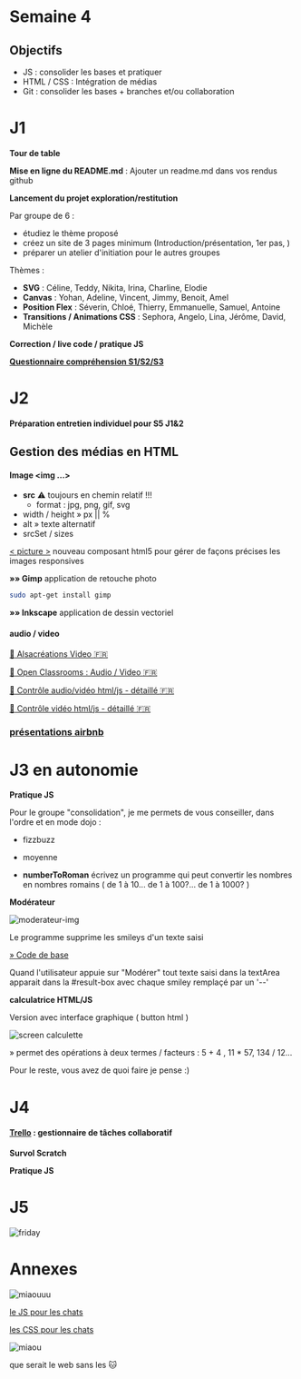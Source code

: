 # Semaine 4

## Objectifs
+ JS : consolider les bases et pratiquer
+ HTML / CSS : Intégration de médias
+ Git : consolider les bases + branches et/ou collaboration

# J1

**Tour de table**

**Mise en ligne du README.md** : Ajouter un readme.md dans vos rendus github

**Lancement du projet exploration/restitution**

Par groupe de 6 :
 + étudiez le thème proposé
 + créez un site de 3 pages minimum (Introduction/présentation, 1er pas,  )
 + préparer un atelier d'initiation pour le autres groupes

Thèmes :
+ **SVG** : Céline, Teddy, Nikita, Irina, Charline, Elodie
+ **Canvas** : Yohan, Adeline, Vincent, Jimmy, Benoit, Amel
+ **Position Flex** : Séverin, Chloé, Thierry, Emmanuelle, Samuel, Antoine
+ **Transitions / Animations CSS** : Sephora, Angelo, Lina, Jérôme, David, Michèle

**Correction / live code / pratique JS**

[**Questionnaire compréhension S1/S2/S3**](http://goo.gl/forms/rLuYeVL2Ld)

# J2

**Préparation entretien individuel pour S5 J1&2**

## Gestion des médias en HTML

#### Image <img ...>
+ **src** :warning: toujours en chemin relatif !!!
	+ format : jpg, png, gif, svg
+ width / height » px || %
+ alt » texte alternatif
+ srcSet / sizes

[< picture >](http://www.html5rocks.com/en/tutorials/responsive/picture-element/)
nouveau composant html5 pour gérer de façons précises les images responsives

**»» Gimp** application de retouche photo
```bash
sudo apt-get install gimp
```

**»» Inkscape** application de dessin vectoriel

#### audio / video

[:memo: Alsacréations Video :fr:](http://www.alsacreations.com/article/lire/1125-introduction-balise-video-html5-mp4-h264-webm-ogg-theora.html)

[:memo: Open Classrooms : Audio / Video :fr:](https://openclassrooms.com/courses/apprenez-a-creer-votre-site-web-avec-html5-et-css3/la-video-et-l-audio)

[:memo: Contrôle audio/vidéo html/js - détaillé :fr:](http://www.puce-et-media.com/laudio-video-en-html5/)

[:memo: Contrôle vidéo html/js - détaillé :fr:](https://zestedesavoir.com/tutoriels/449/les-balises-audio-et-video-en-html5/)


### [présentations airbnb](rendu1)

# J3 en autonomie

**Pratique JS**

Pour le groupe "consolidation", je me permets de vous conseiller, dans l'ordre et en mode dojo :
- fizzbuzz
- moyenne

- **numberToRoman** écrivez un programme qui peut convertir les nombres en nombres romains ( de 1 à 10... de 1 à 100?... de 1 à 1000? )

**Modérateur**

![moderateur-img](https://www.evernote.com/l/AAHESRlpdc1LOJpm0Q50g5N0-H68u_9dy44B/image.png)

Le programme supprime les smileys d'un texte saisi

[ » Code de base](http://jsbin.com/rayuvohidi/1/edit?html,js,output)

Quand l'utilisateur appuie sur "Modérer" tout texte saisi dans la textArea
apparait dans la #result-box avec chaque smiley remplaçé par un '--'

**calculatrice HTML/JS**

Version avec interface graphique ( button html )

![screen calculette](https://www.evernote.com/l/AAEAS5tq6IxCMoGKxWWkYUUoxeye6qLZ_C8B/image.png)

» permet des opérations à deux termes / facteurs : 5 + 4 , 11 * 57, 134 / 12...

Pour le reste, vous avez de quoi faire je pense :)

# J4

#### [Trello](http://trello.com) : gestionnaire de tâches collaboratif

**Survol Scratch**

**Pratique JS**

# J5

![friday](https://averagenobodies.files.wordpress.com/2014/05/the-big-lebowski-dancing-o.gif)

# Annexes

![miaouuu](http://jsforcats.com/images/customers5.jpg)

[le JS pour les chats](http://jsforcats.com)

[les CSS pour les chats](https://robots.thoughtbot.com/basic-css-selectors-explained-with-cats)

![miaou](http://i.huffpost.com/gadgets/slideshows/303212/slide_303212_2573048_free.gif)

que serait le web sans les :cat:


